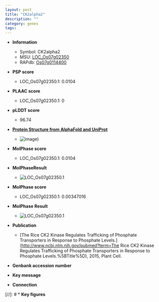 ```yaml
---
layout: post
title: "CK2alpha2"
description: ""
category: genes
tags: 
---
```


* **Information**  
    + Symbol: CK2alpha2  
    + MSU: [LOC_Os07g02350](http://rice.plantbiology.msu.edu/cgi-bin/ORF_infopage.cgi?orf=LOC_Os07g02350)  
    + RAPdb: [Os07g0114400](http://rapdb.dna.affrc.go.jp/viewer/gbrowse_details/irgsp1?name=Os07g0114400)  

* **PSP score**  
    + LOC_Os07g02350.1: 0.0104 

* **PLAAC score**  
    + LOC_Os07g02350.1: 0 

* **pLDDT score**
    + 96.74

* **[Protein Structure from AlphaFold and UniProt](https://www.uniprot.org/uniprotkb/Q8H386/entry#structure)**
    + ![image](https://ricepsp.github.io/images/Q8/AF-Q8H386-F1.png))

* **MolPhase score**
    + LOC_Os07g02350.1: 0.0104

* **MolPhaseResult**
    + ![LOC_Os07g02350.1](https://ricepsp.github.io/pictures/LOC_Os07g/LOC_Os07g02350.1.png)

* **MolPhase score**
    + LOC_Os07g02350.1: 0.00347016

* **MolPhase Result**
    + ![LOC_Os07g02350.1](https://304243504.github.io/Pictures/LOC_Os07g/LOC_Os07g02350.1.png)

* **Publication**  
    + [The Rice CK2 Kinase Regulates Trafficking of Phosphate Transporters in Response to Phosphate Levels.](http://www.ncbi.nlm.nih.gov/pubmed?term=The Rice CK2 Kinase Regulates Trafficking of Phosphate Transporters in Response to Phosphate Levels.%5BTitle%5D), 2015, Plant Cell.

* **Genbank accession number**  

* **Key message**  

* **Connection**  

[//]: # * **Key figures**  


